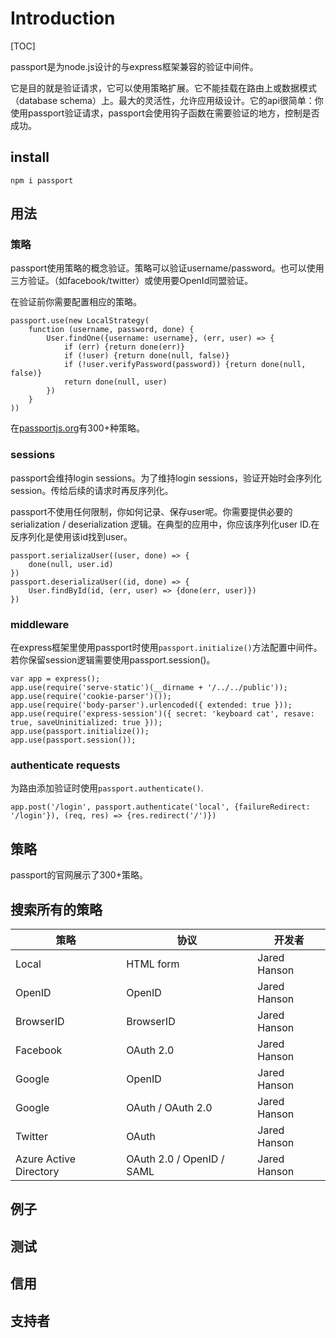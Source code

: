 # Introduction

[TOC]

passport是为node.js设计的与express框架兼容的验证中间件。

它是目的就是验证请求，它可以使用策略扩展。它不能挂载在路由上或数据模式（database schema）上。最大的灵活性，允许应用级设计。它的api很简单：你使用passport验证请求，passport会使用钩子函数在需要验证的地方，控制是否成功。

## install

`npm i passport`

## 用法
### 策略

passport使用策略的概念验证。策略可以验证username/password。也可以使用三方验证。（如facebook/twitter）或使用要OpenId同盟验证。

在验证前你需要配置相应的策略。

```
passport.use(new LocalStrategy(
	function (username, password, done) {
		User.findOne({username: username}, (err, user) => {
			if (err) {return done(err)}
			if (!user) {return done(null, false)}
			if (!user.verifyPassword(password)) {return done(null, false)}
			return done(null, user)
		})
	}
))
```

在[passportjs.org](<http://www.passportjs.org/>)有300+种策略。

### sessions

passport会维持login sessions。为了维持login sessions，验证开始时会序列化session。传给后续的请求时再反序列化。

passport不使用任何限制，你如何记录、保存user呢。你需要提供必要的serialization / deserialization 逻辑。在典型的应用中，你应该序列化user ID.在反序列化是使用该id找到user。

```
passport.serializaUser((user, done) => {
	done(null, user.id)
})
passport.deserializaUser((id, done) => {
	User.findById(id, (err, user) => {done(err, user)})
})
```

### middleware

在express框架里使用passport时使用`passport.initialize()`方法配置中间件。若你保留session逻辑需要使用passport.session()。

```
var app = express();
app.use(require('serve-static')(__dirname + '/../../public'));
app.use(require('cookie-parser')());
app.use(require('body-parser').urlencoded({ extended: true }));
app.use(require('express-session')({ secret: 'keyboard cat', resave: true, saveUninitialized: true }));
app.use(passport.initialize());
app.use(passport.session());
```



### authenticate requests

为路由添加验证时使用`passport.authenticate()`.

```
app.post('/login', passport.authenticate('local', {failureRedirect: '/login'}), (req, res) => {res.redirect('/')})
```



## 策略

passport的官网展示了300+策略。

## 搜索所有的策略

| 策略                   | 协议                      | 开发者       |
| ---------------------- | ------------------------- | ------------ |
| Local                  | HTML form                 | Jared Hanson |
| OpenID                 | OpenID                    | Jared Hanson |
| BrowserID              | BrowserID                 | Jared Hanson |
| Facebook               | OAuth 2.0                 | Jared Hanson |
| Google                 | OpenID                    | Jared Hanson |
| Google                 | OAuth / OAuth 2.0         | Jared Hanson |
| Twitter                | OAuth                     | Jared Hanson |
| Azure Active Directory | OAuth 2.0 / OpenID / SAML | Jared Hanson |



## 例子
## 测试
## 信用
## 支持者